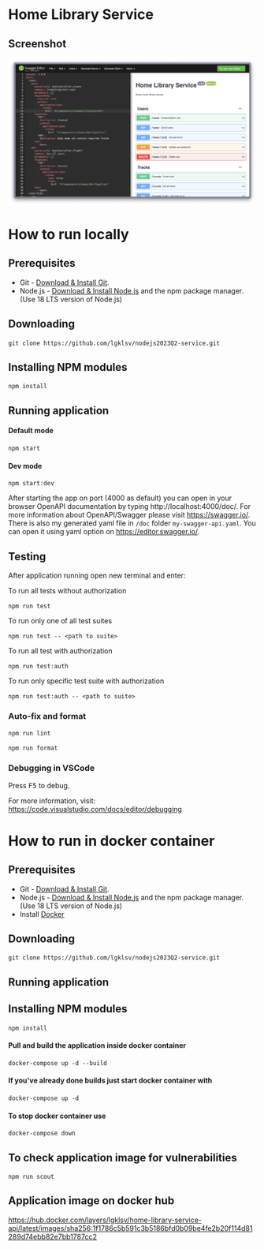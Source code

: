 # Home Library Service

## Screenshot

![Alt text](image.png)

# How to run locally

## Prerequisites

- Git - [Download & Install Git](https://git-scm.com/downloads).
- Node.js - [Download & Install Node.js](https://nodejs.org/en/download/) and the npm package manager. (Use 18 LTS version of Node.js)

## Downloading

```
git clone https://github.com/lgklsv/nodejs2023Q2-service.git
```

## Installing NPM modules

```
npm install
```

## Running application

#### Default mode

```
npm start
```

#### Dev mode

```
npm start:dev
```

After starting the app on port (4000 as default) you can open
in your browser OpenAPI documentation by typing http://localhost:4000/doc/.
For more information about OpenAPI/Swagger please visit https://swagger.io/.
There is also my generated yaml file in `/doc` folder `my-swagger-api.yaml`. You can open it using yaml option on https://editor.swagger.io/.

## Testing

After application running open new terminal and enter:

To run all tests without authorization

```
npm run test
```

To run only one of all test suites

```
npm run test -- <path to suite>
```

To run all test with authorization

```
npm run test:auth
```

To run only specific test suite with authorization

```
npm run test:auth -- <path to suite>
```

### Auto-fix and format

```
npm run lint
```

```
npm run format
```

### Debugging in VSCode

Press <kbd>F5</kbd> to debug.

For more information, visit: https://code.visualstudio.com/docs/editor/debugging

# How to run in docker container

## Prerequisites

- Git - [Download & Install Git](https://git-scm.com/downloads).
- Node.js - [Download & Install Node.js](https://nodejs.org/en/download/) and the npm package manager. (Use 18 LTS version of Node.js)
- Install [Docker](https://docs.docker.com/engine/install/)

## Downloading

```
git clone https://github.com/lgklsv/nodejs2023Q2-service.git
```

## Running application

## Installing NPM modules

```
npm install
```

#### Pull and build the application inside docker container
```
docker-compose up -d --build
```

#### If you've already done builds just start docker container with

```
docker-compose up -d
```

#### To stop docker container use

```
docker-compose down
```

## To check application image for vulnerabilities

```
npm run scout
```

## Application image on docker hub

https://hub.docker.com/layers/lgklsv/home-library-service-api/latest/images/sha256:1f1786c5b591c3b5186bfd0b09be4fe2b20f114d81289d74ebb82e7bb1787cc2
